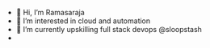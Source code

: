 - 👋 Hi, I’m Ramasaraja
- 👀 I’m interested in cloud and automation
- 🌱 I’m currently upskilling full stack devops @sloopstash
- 

<!---
ramasa-raja/ramasa-raja is a ✨ special ✨ repository because its `README.md` (this file) appears on your GitHub profile.
You can click the Preview link to take a look at your changes.
--->
